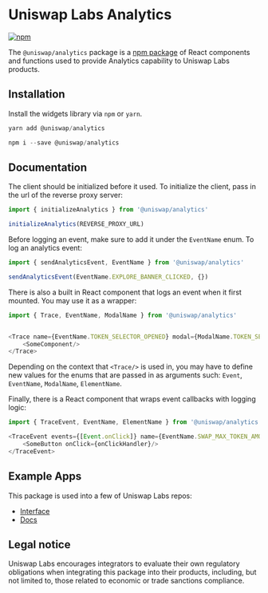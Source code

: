 # Uniswap Labs Analytics
[![npm](https://img.shields.io/npm/v/@uniswap/analytics)](https://www.npmjs.com/package/@uniswap/analytics)

The `@uniswap/analytics` package is a [npm package](https://www.npmjs.com/package/@uniswap/analytics) of React components and functions used to provide Analytics capability to Uniswap Labs products. 

## Installation

Install the widgets library via `npm` or `yarn`.

```js
yarn add @uniswap/analytics
```
```js
npm i --save @uniswap/analytics
```

## Documentation


The client should be initialized before it used. To initialize the client, pass in the url of the reverse proxy server:
```js
import { initializeAnalytics } from '@uniswap/analytics'

initializeAnalytics(REVERSE_PROXY_URL)
```

Before logging an event, make sure to add it under the `EventName` enum. To log an analytics event:
```js
import { sendAnalyticsEvent, EventName } from '@uniswap/analytics'

sendAnalyticsEvent(EventName.EXPLORE_BANNER_CLICKED, {})
```

There is also a built in React component that logs an event when it first mounted. You may use it as a wrapper:
```js
import { Trace, EventName, ModalName } from '@uniswap/analytics'


<Trace name={EventName.TOKEN_SELECTOR_OPENED} modal={ModalName.TOKEN_SELECTOR}>
    <SomeComponent/>
</Trace>
```
Depending on the context that `<Trace/>` is used in, you may have to define new values for the enums that are passed in as arguments such: `Event`, `EventName`, `ModalName`, `ElementName`.

Finally, there is a React component that wraps event callbacks with logging logic:
```js
import { TraceEvent, EventName, ElementName } from '@uniswap/analytics'

<TraceEvent events={[Event.onClick]} name={EventName.SWAP_MAX_TOKEN_AMOUNT_SELECTED} element={ElementName.MAX_TOKEN_AMOUNT_BUTTON}>
    <SomeButton onClick={onClickHandler}/>
</TraceEvent>
``` 

## Example Apps

This package is used into a few of Uniswap Labs repos:

- [Interface](https://github.com/Uniswap/widgets-demo/tree/nextjs)
- [Docs](https://github.com/Uniswap/docs)




## Legal notice

Uniswap Labs encourages integrators to evaluate their own regulatory obligations when integrating this package into their products, including, but not limited to, those related to economic or trade sanctions compliance.

